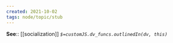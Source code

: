 ```yaml
---
created: 2021-10-02
tags: node/topic/stub
---
```


**See**:: [[socialization]]
*`$=customJS.dv_funcs.outlinedIn(dv, this)`*

